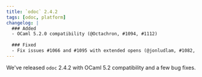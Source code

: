 ```yaml
---
title: `odoc` 2.4.2
tags: [odoc, platform]
changelog: |
  ### Added
  - OCaml 5.2.0 compatibility (@Octachron, #1094, #1112)
  
  ### Fixed
  - Fix issues #1066 and #1095 with extended opens (@jonludlam, #1082, #1100)
---
```


We've released `odoc` 2.4.2 with OCaml 5.2 compatibility and a few bug fixes.
